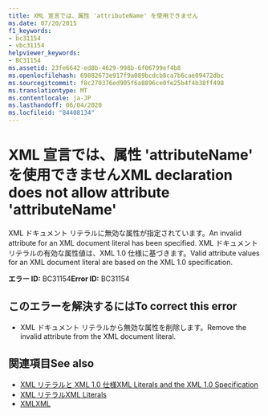```yaml
---
title: XML 宣言では、属性 'attributeName' を使用できません
ms.date: 07/20/2015
f1_keywords:
- bc31154
- vbc31154
helpviewer_keywords:
- BC31154
ms.assetid: 23fe6642-ed8b-4629-998b-6f06799ef4b8
ms.openlocfilehash: 69882673e917f9a089bcdcb8ca7b6cae09472dbc
ms.sourcegitcommit: f8c270376ed905f6a8896ce0fe25b4f4b38ff498
ms.translationtype: MT
ms.contentlocale: ja-JP
ms.lasthandoff: 06/04/2020
ms.locfileid: "84408134"
---
```

# <a name="xml-declaration-does-not-allow-attribute-attributename"></a><span data-ttu-id="b785f-102">XML 宣言では、属性 'attributeName' を使用できません</span><span class="sxs-lookup"><span data-stu-id="b785f-102">XML declaration does not allow attribute 'attributeName'</span></span>
<span data-ttu-id="b785f-103">XML ドキュメント リテラルに無効な属性が指定されています。</span><span class="sxs-lookup"><span data-stu-id="b785f-103">An invalid attribute for an XML document literal has been specified.</span></span> <span data-ttu-id="b785f-104">XML ドキュメント リテラルの有効な属性値は、XML 1.0 仕様に基づきます。</span><span class="sxs-lookup"><span data-stu-id="b785f-104">Valid attribute values for an XML document literal are based on the XML 1.0 specification.</span></span>  
  
 <span data-ttu-id="b785f-105">**エラー ID:** BC31154</span><span class="sxs-lookup"><span data-stu-id="b785f-105">**Error ID:** BC31154</span></span>  
  
## <a name="to-correct-this-error"></a><span data-ttu-id="b785f-106">このエラーを解決するには</span><span class="sxs-lookup"><span data-stu-id="b785f-106">To correct this error</span></span>  
  
- <span data-ttu-id="b785f-107">XML ドキュメント リテラルから無効な属性を削除します。</span><span class="sxs-lookup"><span data-stu-id="b785f-107">Remove the invalid attribute from the XML document literal.</span></span>  
  
## <a name="see-also"></a><span data-ttu-id="b785f-108">関連項目</span><span class="sxs-lookup"><span data-stu-id="b785f-108">See also</span></span>

- [<span data-ttu-id="b785f-109">XML リテラルと XML 1.0 仕様</span><span class="sxs-lookup"><span data-stu-id="b785f-109">XML Literals and the XML 1.0 Specification</span></span>](../programming-guide/language-features/xml/xml-literals-and-the-xml-1-0-specification.md)
- [<span data-ttu-id="b785f-110">XML リテラル</span><span class="sxs-lookup"><span data-stu-id="b785f-110">XML Literals</span></span>](../language-reference/xml-literals/index.md)
- [<span data-ttu-id="b785f-111">XML</span><span class="sxs-lookup"><span data-stu-id="b785f-111">XML</span></span>](../programming-guide/language-features/xml/index.md)
